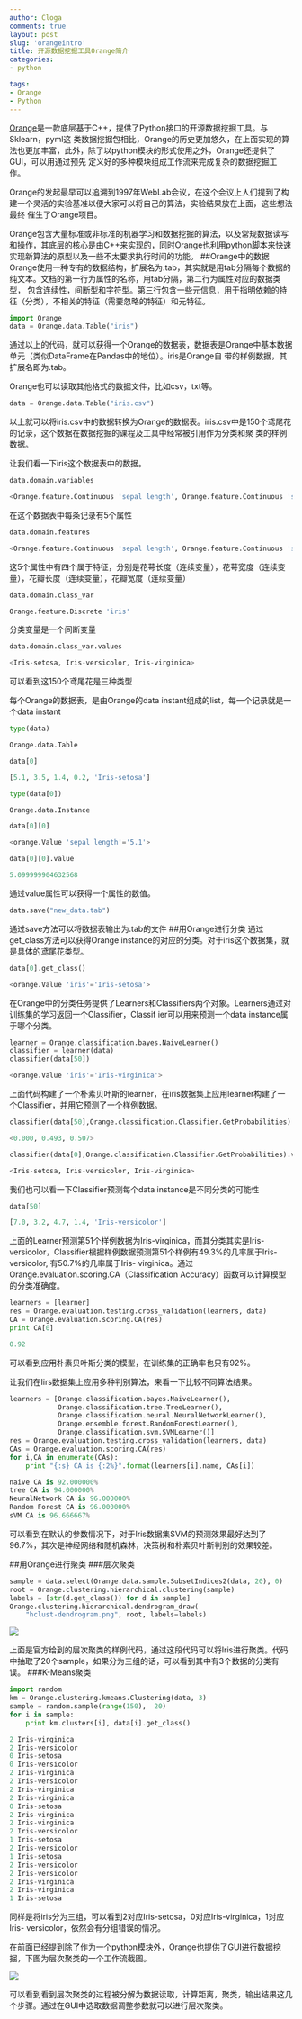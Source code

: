 ```yaml
---
author: Cloga
comments: true
layout: post
slug: 'orangeintro'
title: 开源数据挖掘工具Orange简介
categories:
- python

tags:
- Orange
- Python
---
```


[Orange](http://orange.biolab.si/)是一款底层基于C++，提供了Python接口的开源数据挖掘工具。与Sklearn，pyml这
类数据挖掘包相比，Orange的历史更加悠久，在上面实现的算法也更加丰富，此外，除了以python模块的形式使用之外，Orange还提供了GUI，可以用通过预先
定义好的多种模块组成工作流来完成复杂的数据挖掘工作。

Orange的发起最早可以追溯到1997年WebLab会议，在这个会议上人们提到了构建一个灵活的实验基准以便大家可以将自己的算法，实验结果放在上面，这些想法最终
催生了Orange项目。

Orange包含大量标准或非标准的机器学习和数据挖掘的算法，以及常规数据读写和操作，其底层的核心是由C++来实现的，同时Orange也利用python脚本来快速
实现新算法的原型以及一些不太要求执行时间的功能。
##Orange中的数据
Orange使用一种专有的数据结构，扩展名为.tab，其实就是用tab分隔每个数据的纯文本。文档的第一行为属性的名称，用tab分隔，第二行为属性对应的数据类型，
包含连续性，间断型和字符型。第三行包含一些元信息，用于指明依赖的特征（分类），不相关的特征（需要忽略的特征）和元特征。

```python
import Orange
data = Orange.data.Table("iris")
```
通过以上的代码，就可以获得一个Orange的数据表，数据表是Orange中基本数据单元（类似DataFrame在Pandas中的地位）。iris是Orange自
带的样例数据，其扩展名即为.tab。

Orange也可以读取其他格式的数据文件，比如csv，txt等。

```python
data = Orange.data.Table("iris.csv")
```
以上就可以将iris.csv中的数据转换为Orange的数据表。iris.csv中是150个鸢尾花的记录，这个数据在数据挖掘的课程及工具中经常被引用作为分类和聚
类的样例数据。

让我们看一下iris这个数据表中的数据。

```python
data.domain.variables
```

```python
<Orange.feature.Continuous 'sepal length', Orange.feature.Continuous 'sepal width', Orange.feature.Continuous 'petal length', Orange.feature.Continuous 'petal width', Orange.feature.Discrete 'iris'>
```


在这个数据表中每条记录有5个属性

```python
data.domain.features
```


```python
<Orange.feature.Continuous 'sepal length', Orange.feature.Continuous 'sepal width', Orange.feature.Continuous 'petal length', Orange.feature.Continuous 'petal width'>
```


这5个属性中有四个属于特征，分别是花萼长度（连续变量），花萼宽度（连续变量），花瓣长度（连续变量），花瓣宽度（连续变量）

```python
data.domain.class_var
```


```python
Orange.feature.Discrete 'iris'
```


分类变量是一个间断变量

```python
data.domain.class_var.values
```


```python
<Iris-setosa, Iris-versicolor, Iris-virginica>
```


可以看到这150个鸢尾花是三种类型

每个Orange的数据表，是由Orange的data instant组成的list，每一个记录就是一个data instant

```python
type(data)
```


```python
Orange.data.Table
```


```python
data[0]
```

```python
[5.1, 3.5, 1.4, 0.2, 'Iris-setosa']
```


```python
type(data[0])
```


```python
Orange.data.Instance
```


```python
data[0][0]
```


```python
<orange.Value 'sepal length'='5.1'>
```


```python
data[0][0].value
```


```python
5.099999904632568
```


通过value属性可以获得一个属性的数值。

```python
data.save("new_data.tab")
```
通过save方法可以将数据表输出为.tab的文件
##用Orange进行分类
通过get_class方法可以获得Orange instance的对应的分类。对于iris这个数据集，就是具体的鸢尾花类型。

```python
data[0].get_class()
```


```python
<orange.Value 'iris'='Iris-setosa'>
```


在Orange中的分类任务提供了Learners和Classifiers两个对象。Learners通过对训练集的学习返回一个Classifier，Classif
ier可以用来预测一个data instance属于哪个分类。




```python
learner = Orange.classification.bayes.NaiveLearner()
classifier = learner(data)
classifier(data[50])
```


```python
<orange.Value 'iris'='Iris-virginica'>
```


上面代码构建了一个朴素贝叶斯的learner，在iris数据集上应用learner构建了一个Classifier，并用它预测了一个样例数据。

```python
classifier(data[50],Orange.classification.Classifier.GetProbabilities)
```


```python
<0.000, 0.493, 0.507>
```


```python
classifier(data[0],Orange.classification.Classifier.GetProbabilities).variable.values
```


```python
<Iris-setosa, Iris-versicolor, Iris-virginica>
```


我们也可以看一下Classifier预测每个data instance是不同分类的可能性

```python
data[50]
```


```python
[7.0, 3.2, 4.7, 1.4, 'Iris-versicolor']
```


上面的Learner预测第51个样例数据为Iris-virginica，而其分类其实是Iris-
versicolor，Classifier根据样例数据预测第51个样例有49.3%的几率属于Iris-versicolor, 有50.7%的几率属于Iris-
virginica。通过Orange.evaluation.scoring.CA（Classification Accuracy）函数可以计算模型的分类准确度。

```python
learners = [learner]
res = Orange.evaluation.testing.cross_validation(learners, data)
CA = Orange.evaluation.scoring.CA(res)
print CA[0]
```

```python
0.92
```

可以看到应用朴素贝叶斯分类的模型，在训练集的正确率也只有92%。

让我们在Iirs数据集上应用多种判别算法，来看一下比较不同算法结果。

```python
learners = [Orange.classification.bayes.NaiveLearner(),
            Orange.classification.tree.TreeLearner(),
            Orange.classification.neural.NeuralNetworkLearner(),
            Orange.ensemble.forest.RandomForestLearner(),
            Orange.classification.svm.SVMLearner()]
res = Orange.evaluation.testing.cross_validation(learners, data)
CAs = Orange.evaluation.scoring.CA(res)
for i,CA in enumerate(CAs):
    print "{:s} CA is {:2%}".format(learners[i].name, CAs[i])
```

```python
naive CA is 92.000000%
tree CA is 94.000000%
NeuralNetwork CA is 96.000000%
Random Forest CA is 96.000000%
sVM CA is 96.666667%
```

可以看到在默认的参数情况下，对于Iris数据集SVM的预测效果最好达到了96.7%，其次是神经网络和随机森林，决策树和朴素贝叶斯判别的效果较差。

##用Orange进行聚类
###层次聚类

```python
sample = data.select(Orange.data.sample.SubsetIndices2(data, 20), 0)
root = Orange.clustering.hierarchical.clustering(sample)
labels = [str(d.get_class()) for d in sample]
Orange.clustering.hierarchical.dendrogram_draw(
    "hclust-dendrogram.png", root, labels=labels) 
```

<img src="/files/hclust-dendrogram.png">

上面是官方给到的层次聚类的样例代码，通过这段代码可以将Iris进行聚类。代码中抽取了20个sample，如果分为三组的话，可以看到其中有3个数据的分类有误。
###K-Means聚类

```python
import random
km = Orange.clustering.kmeans.Clustering(data, 3)
sample = random.sample(range(150),  20)
for i in sample:
    print km.clusters[i], data[i].get_class()
```
```python
2 Iris-virginica
2 Iris-versicolor
0 Iris-setosa
0 Iris-versicolor
2 Iris-virginica
2 Iris-versicolor
2 Iris-virginica
2 Iris-virginica
0 Iris-setosa
2 Iris-virginica
2 Iris-virginica
2 Iris-versicolor
1 Iris-setosa
2 Iris-versicolor
1 Iris-setosa
2 Iris-versicolor
2 Iris-versicolor
2 Iris-virginica
2 Iris-virginica
1 Iris-setosa
```

同样是将iris分为三组，可以看到2对应Iris-setosa，0对应Iris-virginica，1对应Iris-
versicolor，依然会有分组错误的情况。

在前面已经提到除了作为一个python模块外，Orange也提供了GUI进行数据挖掘，下图为层次聚类的一个工作流截图。

<img src="/files/Orange.png">

可以看到看到层次聚类的过程被分解为数据读取，计算距离，聚类，输出结果这几个步骤。通过在GUI中选取数据调整参数就可以进行层次聚类。
